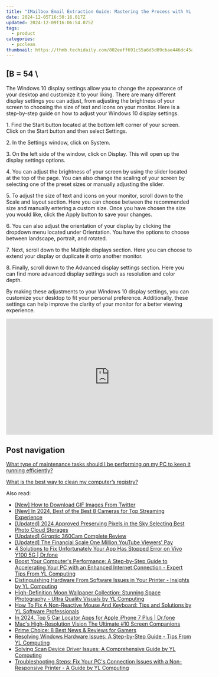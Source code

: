 ```yaml
---
title: "IMailbox Email Extraction Guide: Mastering the Process with YL Computing's Tools"
date: 2024-12-05T16:50:16.017Z
updated: 2024-12-09T16:06:54.075Z
tags:
  - product
categories:
  - pcclean
thumbnail: https://thmb.techidaily.com/802eeff691c55a6d5d09cbae446dc45a39ed24ae91160c0e7074f7929a9448f1.jpg
---
```


## \[B = 54 \

The Windows 10 display settings allow you to change the appearance of your desktop and customize it to your liking. There are many different display settings you can adjust, from adjusting the brightness of your screen to choosing the size of text and icons on your monitor. Here is a step-by-step guide on how to adjust your Windows 10 display settings. 

1\. Find the Start button located at the bottom left corner of your screen. Click on the Start button and then select Settings.

2\. In the Settings window, click on System.

3\. On the left side of the window, click on Display. This will open up the display settings options. 

4\. You can adjust the brightness of your screen by using the slider located at the top of the page. You can also change the scaling of your screen by selecting one of the preset sizes or manually adjusting the slider.

5\. To adjust the size of text and icons on your monitor, scroll down to the Scale and layout section. Here you can choose between the recommended size and manually entering a custom size. Once you have chosen the size you would like, click the Apply button to save your changes.

6\. You can also adjust the orientation of your display by clicking the dropdown menu located under Orientation. You have the options to choose between landscape, portrait, and rotated.

7\. Next, scroll down to the Multiple displays section. Here you can choose to extend your display or duplicate it onto another monitor.

8\. Finally, scroll down to the Advanced display settings section. Here you can find more advanced display settings such as resolution and color depth. 

By making these adjustments to your Windows 10 display settings, you can customize your desktop to fit your personal preference. Additionally, these settings can help improve the clarity of your monitor for a better viewing experience.

<!-- affiliate ads begin -->
<iframe width="560" height="315" src="https://www.youtube.com/embed/FLO5dwmJAVs?si=1OYH8rv8aPaMsCiU" title="YouTube video player" frameborder="0" allow="accelerometer; autoplay; clipboard-write; encrypted-media; gyroscope; picture-in-picture; web-share" referrerpolicy="strict-origin-when-cross-origin" allowfullscreen></iframe>
<!-- affiliate ads end -->

## Post navigation

[What type of maintenance tasks should I be performing on my PC to keep it running efficiently?](https://tools.techidaily.com/pcclean/products/)

[What is the best way to clean my computer’s registry?](https://tools.techidaily.com/pcclean/products/)

<ins class="adsbygoogle"
     style="display:block"
     data-ad-format="autorelaxed"
     data-ad-client="ca-pub-7571918770474297"
     data-ad-slot="1223367746"></ins>

<ins class="adsbygoogle"
     style="display:block"
     data-ad-client="ca-pub-7571918770474297"
     data-ad-slot="8358498916"
     data-ad-format="auto"
     data-full-width-responsive="true"></ins>

<span class="atpl-alsoreadstyle">Also read:</span>
<div><ul>
<li><a href="https://twitter-videos.techidaily.com/new-how-to-download-gif-images-from-twitter/"><u>[New] How to Download GIF Images From Twitter</u></a></li>
<li><a href="https://fox-blue.techidaily.com/new-in-2024-best-of-the-best-8-cameras-for-top-streaming-experience/"><u>[New] In 2024, Best of the Best 8 Cameras for Top Streaming Experience</u></a></li>
<li><a href="https://fox-blue.techidaily.com/updated-2024-approved-preserving-pixels-in-the-sky-selecting-best-photo-cloud-storages/"><u>[Updated] 2024 Approved Preserving Pixels in the Sky Selecting Best Photo Cloud Storages</u></a></li>
<li><a href="https://article-helps.techidaily.com/updated-giroptic-360cam-complete-review/"><u>[Updated] Giroptic 360Cam Complete Review</u></a></li>
<li><a href="https://facebook-video-footage.techidaily.com/updated-the-financial-scale-one-million-youtube-viewers-pay/"><u>[Updated] The Financial Scale One Million YouTube Viewers' Pay</u></a></li>
<li><a href="https://howto.techidaily.com/4-solutions-to-fix-unfortunately-your-app-has-stopped-error-on-vivo-y100-5g-drfone-by-drfone-fix-android-problems-fix-android-problems/"><u>4 Solutions to Fix Unfortunately Your App Has Stopped Error on Vivo Y100 5G | Dr.fone</u></a></li>
<li><a href="https://discover-alternatives.techidaily.com/boost-your-computers-performance-a-step-by-step-guide-to-accelerating-your-pc-with-an-enhanced-internet-connection-expert-tips-from-yl-computing/"><u>Boost Your Computer's Performance: A Step-by-Step Guide to Accelerating Your PC with an Enhanced Internet Connection - Expert Tips From YL Computing</u></a></li>
<li><a href="https://discover-alternatives.techidaily.com/distinguishing-hardware-from-software-issues-in-your-printer-insights-by-yl-computing/"><u>Distinguishing Hardware From Software Issues in Your Printer - Insights by YL Computing</u></a></li>
<li><a href="https://discover-alternatives.techidaily.com/high-definition-moon-wallpaper-collection-stunning-space-photography-ultra-quality-visuals-by-yl-computing/"><u>High-Definition Moon Wallpaper Collection: Stunning Space Photography - Ultra Quality Visuals by YL Computing</u></a></li>
<li><a href="https://discover-alternatives.techidaily.com/how-to-fix-a-non-reactive-mouse-and-keyboard-tips-and-solutions-by-yl-software-professionals/"><u>How To Fix A Non-Reactive Mouse And Keyboard: Tips and Solutions by YL Software Professionals</u></a></li>
<li><a href="https://ios-location-track.techidaily.com/in-2024-top-5-car-locator-apps-for-apple-iphone-7-plus-drfone-by-drfone-virtual-ios/"><u>In 2024, Top 5 Car Locator Apps for Apple iPhone 7 Plus | Dr.fone</u></a></li>
<li><a href="https://extra-resources.techidaily.com/macs-high-resolution-vision-the-ultimate-10-screen-companions/"><u>Mac's High-Resolution Vision The Ultimate #10 Screen Companions</u></a></li>
<li><a href="https://games-able.techidaily.com/prime-choice-8-best-news-and-reviews-for-gamers/"><u>Prime Choice: 8 Best News & Reviews for Gamers</u></a></li>
<li><a href="https://discover-alternatives.techidaily.com/resolving-windows-hardware-issues-a-step-by-step-guide-tips-from-yl-computing/"><u>Resolving Windows Hardware Issues: A Step-by-Step Guide - Tips From YL Computing</u></a></li>
<li><a href="https://discover-alternatives.techidaily.com/solving-scan-device-driver-issues-a-comprehensive-guide-by-yl-computing/"><u>Solving Scan Device Driver Issues: A Comprehensive Guide by YL Computing</u></a></li>
<li><a href="https://discover-alternatives.techidaily.com/troubleshooting-steps-fix-your-pcs-connection-issues-with-a-non-responsive-printer-a-guide-by-yl-computing/"><u>Troubleshooting Steps: Fix Your PC's Connection Issues with a Non-Responsive Printer - A Guide by YL Computing</u></a></li>
</ul></div>

